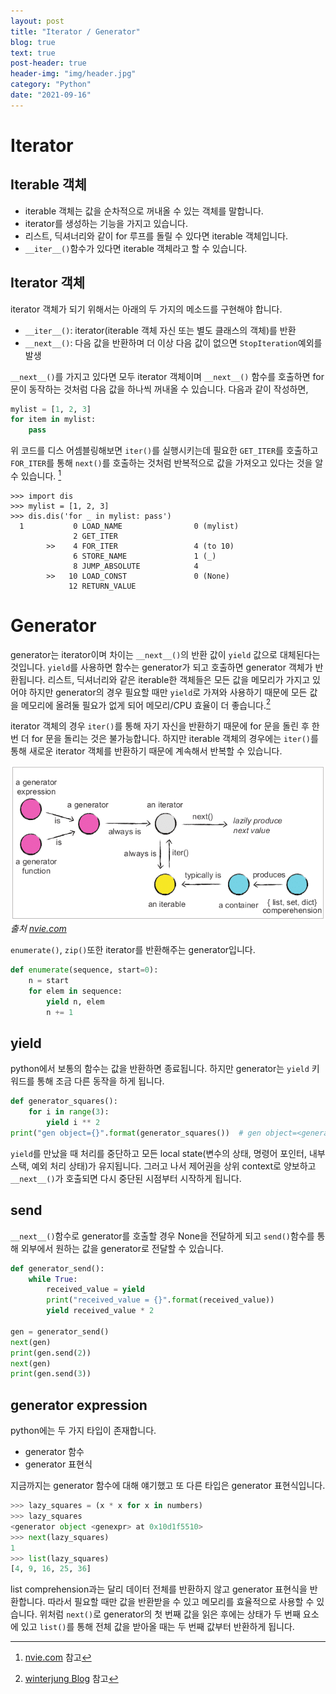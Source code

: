 ```yaml
---
layout: post
title: "Iterator / Generator"
blog: true
text: true
post-header: true
header-img: "img/header.jpg"
category: "Python"
date: "2021-09-16"
---
```

# Iterator 
## Iterable 객체
- iterable 객체는 값을 순차적으로 꺼내올 수 있는 객체를 말합니다. 
- iterator를 생성하는 기능을 가지고 있습니다. 
- 리스트, 딕셔너리와 같이 for 루프를 돌릴 수 있다면 iterable 객체입니다.
- ```__iter__()```함수가 있다면 iterable 객체라고 할 수 있습니다. 

## Iterator 객체
iterator 객체가 되기 위해서는 아래의 두 가지의 메소드를 구현해야 합니다.  
- ```__iter__()```: iterator(iterable 객체 자신 또는 별도 클래스의 객체)를 반환
- ```__next__()```: 다음 값을 반환하며 더 이상 다음 값이 없으면 ```StopIteration```예외를 발생  

 ```__next__()```를 가지고 있다면 모두 iterator 객체이며  ```__next__()``` 함수를 호출하면 for 문이 동작하는 것처럼 다음 값을 하나씩 꺼내올 수 있습니다. 다음과 같이 작성하면,
```py
mylist = [1, 2, 3]
for item in mylist:
    pass
```
 위 코드를 디스 어셈블링해보면 ```iter()```를 실행시키는데 필요한 ```GET_ITER```를 호출하고 ```FOR_ITER```를 통해 ```next()```를 호출하는 것처럼 반복적으로 값을 가져오고 있다는 것을 알 수 있습니다. [^1]
```
>>> import dis
>>> mylist = [1, 2, 3]
>>> dis.dis('for _ in mylist: pass')
  1           0 LOAD_NAME                0 (mylist)
              2 GET_ITER
        >>    4 FOR_ITER                 4 (to 10)
              6 STORE_NAME               1 (_)
              8 JUMP_ABSOLUTE            4
        >>   10 LOAD_CONST               0 (None)
             12 RETURN_VALUE
```

# Generator
generator는 iterator이며 차이는 ```__next__()```의 반환 값이 ```yield``` 값으로 대체된다는 것입니다. ```yield```를 사용하면 함수는 generator가 되고 호출하면 generator 객체가 반환됩니다. 리스트, 딕셔너리와 같은 iterable한 객체들은 모든 값을 메모리가 가지고 있어야 하지만 generator의 경우 필요할 때만 ```yield```로 가져와 사용하기 때문에 모든 값을 메모리에 올려둘 필요가 없게 되어 메모리/CPU 효율이 더 좋습니다.[^2]

iterator 객체의 경우 ```iter()```를 통해 자기 자신을 반환하기 때문에 for 문을 돌린 후 한 번 더 for 문을 돌리는 것은 불가능합니다. 하지만 iterable 객체의 경우에는 ```iter()```를 통해 새로운 iterator 객체를 반환하기 때문에 계속해서 반복할 수 있습니다.

![iterator_generator](img/iterator_generator.png)
*출처 [nvie.com](https://nvie.com/posts/iterators-vs-generators/)*

```enumerate()```, ```zip()```또한 iterator를 반환해주는 generator입니다.
```py
def enumerate(sequence, start=0):
    n = start
    for elem in sequence:
        yield n, elem
        n += 1
```
## yield
python에서 보통의 함수는 값을 반환하면 종료됩니다. 하지만 generator는 ```yield``` 키워드를 통해 조금 다른 동작을 하게 됩니다.
```py
def generator_squares():
    for i in range(3):
        yield i ** 2
print("gen object={}".format(generator_squares())  # gen object=<generator object generator_squares at 0x10f3b0150>
```
```yield```를 만났을 때 처리를 중단하고 모든 local state(변수의 상태, 명령어 포인터, 내부 스택, 예외 처리 상태)가 유지됩니다. 그러고 나서 제어권을 상위 context로 양보하고 ```__next__()```가 호출되면 다시 중단된 시점부터 시작하게 됩니다.

## send
```__next__()```함수로 generator를 호출할 경우 None을 전달하게 되고 ```send()```함수를 통해 외부에서 원하는 값을 generator로 전달할 수 있습니다.
```py
def generator_send():
    while True:
        received_value = yield
        print("received_value = {}".format(received_value))
        yield received_value * 2

gen = generator_send()
next(gen)
print(gen.send(2))
next(gen)
print(gen.send(3))
```

## generator expression
python에는 두 가지 타입이 존재합니다. 
- generator 함수
- generator 표현식  

지금까지는 generator 함수에 대해 얘기했고 또 다른 타입은 generator 표현식입니다.

```py
>>> lazy_squares = (x * x for x in numbers)
>>> lazy_squares
<generator object <genexpr> at 0x10d1f5510>
>>> next(lazy_squares)
1
>>> list(lazy_squares)
[4, 9, 16, 25, 36]
```
list comprehension과는 달리 데이터 전체를 반환하지 않고 generator 표현식을 반환합니다. 따라서 필요할 때만 값을 반환받을 수 있고 메모리를 효율적으로 사용할 수 있습니다. 위처럼 ```next()```로 generator의 첫 번째 값을 읽은 후에는 상태가 두 번째 요소에 있고 ```list()```를 통해 전체 값을 받아올 때는 두 번째 값부터 반환하게 됩니다.
 
[^1]: [nvie.com](https://nvie.com/posts/iterators-vs-generators/) 참고
[^2]: [winterjung Blog](https://blog.winterjung.dev/2018/02/13/python-generator) 참고